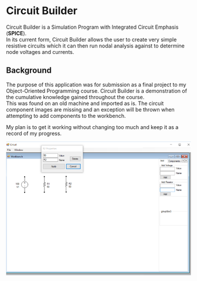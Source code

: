 # Circuit Builder
Circuit Builder is a Simulation Program with Integrated Circuit Emphasis (**SPICE**).  
In its current form, Circuit Builder allows the user to create very simple resistive circuits which it can then run nodal analysis against to determine node voltages and currents.
## Background
The purpose of this application was for submission as a final project to my Object-Oriented Programming course. Circuit Builder is a demonstration of the cumulative knowledge gained throughout the course.  
This was found on an old machine and imported as is. The circuit component images are missing and an exception will be thrown when attempting to add components to the workbench.

My plan is to get it working without changing too much and keep it as a record of my progress.

![Circuit Builder Screenshot](docs/images/circuitbuilder.png)
